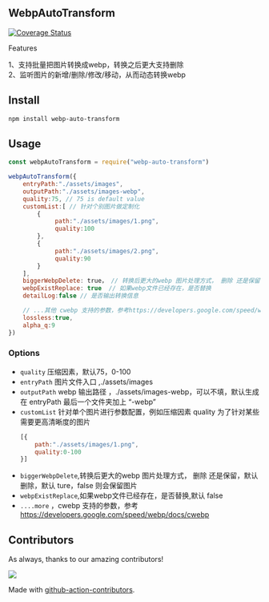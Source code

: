 

## WebpAutoTransform
[![Coverage Status](https://zhuwei-ones.github.io/webp-auto-transform/badges.svg)](https://zhuwei-ones.github.io/webp-auto-transform/lcov-report/)

Features

1、支持批量把图片转换成webp，转换之后更大支持删除   
2、监听图片的新增/删除/修改/移动，从而动态转换webp  


## Install

```sh
npm install webp-auto-transform
```


## Usage

```js
const webpAutoTransform = require("webp-auto-transform")

webpAutoTransform({
    entryPath:"./assets/images",
    outputPath:"./assets/images-webp",
    quality:75, // 75 is default value
    customList:[ // 针对个别图片做定制化
        {
             path:"./assets/images/1.png",
             quality:100
        },
        {
             path:"./assets/images/2.png",
             quality:90
        }
    ],
    biggerWebpDelete: true， // 转换后更大的webp 图片处理方式， 删除 还是保留，默认删除
    webpExistReplace: true  // 如果webp文件已经存在，是否替换
    detailLog:false // 是否输出转换信息

    // ...其他 cwebp 支持的参数，参考https://developers.google.com/speed/webp/docs/cwebp
    lossless:true,
    alpha_q:9
})

```


### Options
- `quality` 压缩因素，默认75，0-100
- `entryPath` 图片文件入口 ,./assets/images
- `outputPath` webp 输出路径 ，./assets/images-webp，可以不填，默认生成在 entryPath 最后一个文件夹加上 “-webp”
- `customList` 针对单个图片进行参数配置，例如压缩因素 quality 为了针对某些需要更高清晰度的图片
    ```js
    [{
        path:"./assets/images/1.png",
        quality:0-100
    }]
    ```
- `biggerWebpDelete`,转换后更大的webp 图片处理方式， 删除 还是保留，默认删除，默认 ture，false 则会保留图片
- `webpExistReplace`,如果webp文件已经存在，是否替换,默认 false
- `....more` ，cwebp 支持的参数，参考 https://developers.google.com/speed/webp/docs/cwebp


## Contributors

As always, thanks to our amazing contributors!

<a href="https://github.com/zhuwei-ones/webp-auto-transform/graphs/contributors">
  <img src="https://zhuwei-ones.github.io/webp-auto-transform/CONTRIBUTORS.svg" />
</a>

Made with [github-action-contributors](https://github.com/jaywcjlove/github-action-contributors).